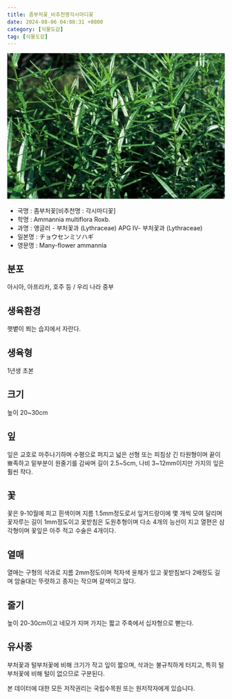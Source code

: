 ```yaml
---
title: 좀부처꽃_비추천명각시마디꽃
date: 2024-08-06 04:08:31 +0800
category: [식물도감]
tag: [식물도감]
---
```




![좀부처꽃[비추천명 : 각시마디꽃]](/assets/img/fileUpload/plants/basic/Lythraceae/Ammannia/13747/1_th2.JPG)
- 국명 : 좀부처꽃[비추천명 : 각시마디꽃]
- 학명 : Ammannia multiflora Roxb.
- 과명 : 앵글러 - 부처꽃과 (Lythraceae) APG Ⅳ- 부처꽃과 (Lythraceae)
- 일본명 : チョウセンミソハギ
- 영문명 : Many-flower ammannia


## 분포
아시아, 아프리카, 호주 등 / 우리 나라 중부
## 생육환경
햇볕이 쬐는 습지에서 자란다.
## 생육형
1년생 초본
## 크기
높이 20~30cm
## 잎
잎은 교호로 마주나기하며 수평으로 퍼지고 넓은 선형 또는 피침상 긴 타원형이며 끝이 뾰족하고 밑부분이 원줄기를 감싸며 길이 2.5~5cm, 나비 3~12mm이지만 가지의 잎은 훨씬 작다.
## 꽃
꽃은 9-10월에 피고 흰색이며 지름 1.5mm정도로서 잎겨드랑이에 몇 개씩 모여 달리며 꽃자루는 길이 1mm정도이고 꽃받침은 도원추형이며 다소 4개의 능선이 지고 열편은 삼각형이며 꽃잎은 아주 적고 수술은 4개이다.
## 열매
열매는 구형의 삭과로 지름 2mm정도이며 적자색 윤채가 있고 꽃받침보다 2배정도 길며 암술대는 뚜렷하고 종자는 작으며 갈색이고 많다.
## 줄기
높이 20-30cm이고 네모가 지며 가지는 짧고 주축에서 십자형으로 뻗는다.
## 유사종
부처꽃과 털부처꽃에 비해 크기가 작고 잎이 짧으며, 삭과는 불규칙하게 터지고, 특히 털부처꽃에 비해 털이 없으므로 구분된다. 






본 데이터에 대한 모든 저작권리는 국립수목원 또는 원저작자에게 있습니다.
